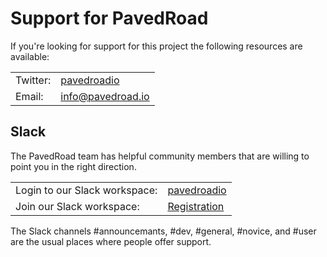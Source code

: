 # Support for PavedRoad
If you're looking for support for this project the following resources are available:

| | |
|-|-|
|Twitter:|[pavedroadio](https://twitter.com/pavedroadio)|
|Email:|[info@pavedroad.io](mailto:info@pavedroad.io)|

## Slack
The PavedRoad team has helpful community members that are
willing to point you in the right direction.

| | |
|-|-|
|Login to our Slack workspace:|[pavedroadio](https://pavedroadio.slack.com)|
|Join our Slack workspace:|[Registration](https://join.slack.com/t/pavedroadio/shared_invite/enQtNzM3MzY1NTAyMjMwLTE1ZWVlNGNkMmVhYmI1YzJmNWM0YzUwZThmM2JkNTIyNDY0Yjc5ZjE4MTE1YmNlYmVlOTI5MTA0NTczYTA4NDc)|

The Slack channels #announcemants, #dev, #general, #novice, and #user are the usual places
where people offer support.






